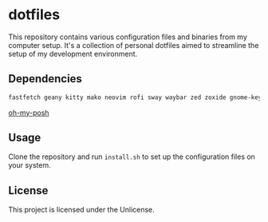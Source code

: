 # dotfiles

This repository contains various configuration files and binaries from my
computer setup. It's a collection of personal dotfiles aimed to streamline the
setup of my development environment.

## Dependencies

```bash
fastfetch geany kitty mako neovim rofi sway waybar zed zoxide gnome-keyring uncrustify zsh latexindent curl swaylock nautilus
```

[oh-my-posh](https://ohmyposh.dev/docs/installation/linux)

## Usage

Clone the repository and run `install.sh` to set up the configuration files on
your system.

## License

This project is licensed under the Unlicense.
